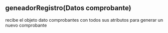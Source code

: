 ## geneadorRegistro(Datos comprobante)
recibe el objeto dato comprobantes con todos sus
atributos para generar un nuevo comprobante